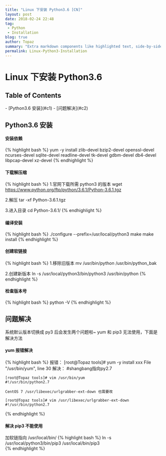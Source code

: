 ```yaml
---
title: "Linux 下安装 Python3.6 [CN]"
layout: post
date: 2018-02-24 22:48
tag:
 - Python
 - Installation
blog: true
author: Topaz
summary: "Extra markdown components like highlighted text, side-by-side items, starring/highlighting a blog or project, and embedding gists, videos etc"
permalink: Linux-Python3-Installation
---
```

<h1 class="title"> Linux 下安装 Python3.6  </h1>

<h2> Table of Contents </h2>
- [Python3.6 安装](#c1)
- [问题解决](#c2)


<h2 id="c1"> Python3.6 安装 </h2>

#### 安装依赖
{% highlight bash %}
yum -y install zlib-devel bzip2-devel openssl-devel ncurses-devel sqlite-devel readline-devel tk-devel gdbm-devel db4-devel libpcap-devel xz-devel
{% endhighlight %}

#### 下载解压缩
{% highlight bash %}
1.官网下载所需 python3 的版本
 wget https://www.python.org/ftp/python/3.6.1/Python-3.6.1.tgz

2.解压
 tar -xf Python-3.6.1.tgz

3.进入目录
 cd Python-3.6.1/
{% endhighlight %}

#### 编译安装
{% highlight bash %}
 ./configure --prefix=/usr/local/python3
 make
 make install
{% endhighlight %}


#### 创建软链接
{% highlight bash %}
1.移除旧版本
 mv /usr/bin/python /usr/bin/python_bak

2.创建新版本
 ln -s /usr/local/python3/bin/python3 /usr/bin/python
{% endhighlight %}

#### 检查版本号
{% highlight bash %}
 python -V
{% endhighlight %}


<h2 id="c2"> 问题解决 </h2>
系统默认版本切换成 py3 后会发生两个问题啦~ yum 和 pip3 无法使用，下面是解决方法

#### yum 报错解决
{% highlight bash %}
 报错：
 	[root@Topaz tools]# yum -y install xxx
 	File "/usr/bin/yum", line 30
 解决：
 	#shangbang指向py2.7

	[root@Topaz tools]# vim /usr/bin/yum
	#!/usr/bin/python2.7		

	CentOS 7 /usr/libexec/urlgrabber-ext-down 也需要改

	[root@Topaz tools]# vim /usr/libexec/urlgrabber-ext-down
	#!/usr/bin/python2.7		
{% endhighlight %}

#### 解决 pip3 不能使用
加软链指向 /usr/local/bin/
{% highlight bash %}
 ln -s /usr/local/python3/bin/pip3 /usr/local/bin/pip3  
{% endhighlight %}
